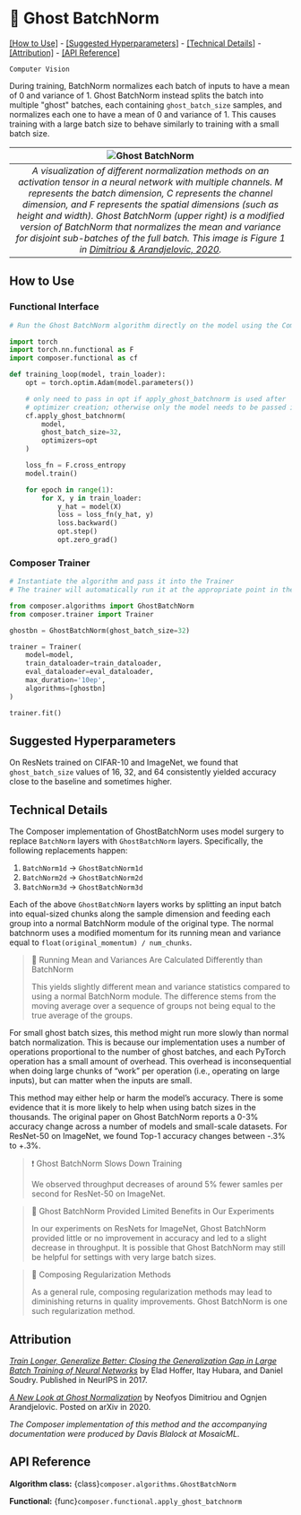 # 👻 Ghost BatchNorm

[\[How to Use\]](#how-to-use) - [\[Suggested Hyperparameters\]](#suggested-hyperparameters) - [\[Technical Details\]](#technical-details) - [\[Attribution\]](#attribution) - [\[API Reference\]](#api-reference)

`Computer Vision`

During training, BatchNorm normalizes each batch of inputs to have a mean of 0 and variance of 1.
Ghost BatchNorm instead splits the batch into multiple "ghost" batches, each containing `ghost_batch_size` samples, and normalizes each one to have a mean of 0 and variance of 1.
This causes training with a large batch size to behave similarly to training with a small batch size.

| ![Ghost BatchNorm](https://storage.googleapis.com/docs.mosaicml.com/images/methods/ghost-batch-normalization.png) |
|:--:
|*A visualization of different normalization methods on an activation tensor in a neural network with multiple channels. M represents the batch dimension, C represents the channel dimension, and F represents the spatial dimensions (such as height and width). Ghost BatchNorm (upper right) is a modified version of BatchNorm that normalizes the mean and variance for disjoint sub-batches of the full batch. This image is Figure 1 in [Dimitriou & Arandjelovic, 2020](https://arxiv.org/abs/2007.08554).*|

## How to Use

### Functional Interface

```python
# Run the Ghost BatchNorm algorithm directly on the model using the Composer functional API

import torch
import torch.nn.functional as F
import composer.functional as cf

def training_loop(model, train_loader):
    opt = torch.optim.Adam(model.parameters())

    # only need to pass in opt if apply_ghost_batchnorm is used after
    # optimizer creation; otherwise only the model needs to be passed in
    cf.apply_ghost_batchnorm(
        model,
        ghost_batch_size=32,
        optimizers=opt
    )

    loss_fn = F.cross_entropy
    model.train()

    for epoch in range(1):
        for X, y in train_loader:
            y_hat = model(X)
            loss = loss_fn(y_hat, y)
            loss.backward()
            opt.step()
            opt.zero_grad()
```

### Composer Trainer

<!--pytest.mark.gpu-->
<!--
```python
from torch.utils.data import DataLoader
from tests.common import RandomClassificationDataset, SimpleModel

model = SimpleModel()
train_dataloader = DataLoader(RandomClassificationDataset())
eval_dataloader = DataLoader(RandomClassificationDataset())
```
-->
<!--pytest-codeblocks:cont-->
```python
# Instantiate the algorithm and pass it into the Trainer
# The trainer will automatically run it at the appropriate point in the training loop

from composer.algorithms import GhostBatchNorm
from composer.trainer import Trainer

ghostbn = GhostBatchNorm(ghost_batch_size=32)

trainer = Trainer(
    model=model,
    train_dataloader=train_dataloader,
    eval_dataloader=eval_dataloader,
    max_duration='10ep',
    algorithms=[ghostbn]
)

trainer.fit()
```

## Suggested Hyperparameters

On ResNets trained on CIFAR-10 and ImageNet, we found that `ghost_batch_size` values of 16, 32, and 64 consistently yielded accuracy close to the baseline and sometimes higher.

## Technical Details

The Composer implementation of GhostBatchNorm uses model surgery to replace `BatchNorm` layers with `GhostBatchNorm` layers. Specifically, the following replacements happen:
1) `BatchNorm1d` -> `GhostBatchNorm1d`
2) `BatchNorm2d` -> `GhostBatchNorm2d`
3) `BatchNorm3d` -> `GhostBatchNorm3d`

Each of the above `GhostBatchNorm` layers works by splitting an input batch into equal-sized chunks along the sample dimension and feeding each group into a normal BatchNorm module of the original type. The normal batchnorm uses a modified momentum for its running mean and variance equal to `float(original_momentum) / num_chunks`.

> 🚧 Running Mean and Variances Are Calculated Differently than BatchNorm
>
> This yields slightly different mean and variance statistics compared to using a normal BatchNorm module.
> The difference stems from the moving average over a sequence of groups not being equal to the true average of the groups.

For small ghost batch sizes, this method might run more slowly than normal batch normalization. This is because our implementation uses a number of operations proportional to the number of ghost batches, and each PyTorch operation has a small amount of overhead. This overhead is inconsequential when doing large chunks of “work” per operation (i.e., operating on large inputs), but can matter when the inputs are small.

This method may either help or harm the model’s accuracy. There is some evidence that it is more likely to help when using batch sizes in the thousands.
The original paper on Ghost BatchNorm reports a 0-3% accuracy change across a number of models and small-scale datasets. For ResNet-50 on ImageNet, we found Top-1 accuracy changes between -.3% to +.3%.

>❗ Ghost BatchNorm Slows Down Training
>
> We observed throughput decreases of around 5% fewer samles per second for ResNet-50 on ImageNet.

> 🚧 Ghost BatchNorm Provided Limited Benefits in Our Experiments
>
> In our experiments on ResNets for ImageNet, Ghost BatchNorm provided little or no improvement in accuracy and led to a slight decrease in throughput.
> It is possible that Ghost BatchNorm may still be helpful for settings with very large batch sizes.

> 🚧 Composing Regularization Methods
>
> As a general rule, composing regularization methods may lead to diminishing returns in quality improvements. Ghost BatchNorm is one such regularization method.


## Attribution

[*Train Longer, Generalize Better: Closing the Generalization Gap in Large Batch Training of Neural Networks*](https://arxiv.org/abs/1705.08741) by Elad Hoffer, Itay Hubara, and Daniel Soudry. Published in NeurIPS in 2017.

[*A New Look at Ghost Normalization*](https://arxiv.org/abs/2007.08554) by Neofyos Dimitriou and Ognjen Arandjelovic. Posted on arXiv in 2020.

*The Composer implementation of this method and the accompanying documentation were produced by Davis Blalock at MosaicML.*

## API Reference

**Algorithm class:** {class}`composer.algorithms.GhostBatchNorm`

**Functional:** {func}`composer.functional.apply_ghost_batchnorm`
